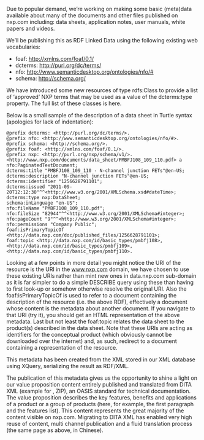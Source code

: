 Due to popular demand, we’re working on making some basic (meta)data available about many of the documents and other files published on nxp.com including: data sheets, application notes, user manuals, white papers and videos.

We’ll be publishing this as RDF Linked Data using the following existing web vocabularies:

* foaf: http://xmlns.com/foaf/0.1/
* dcterms: http://purl.org/dc/terms/
* nfo: http://www.semanticdesktop.org/ontologies/nfo/#
* schema: http://schema.org/

We have introduced some new resources of type rdfs:Class to provide a list of ‘approved’ NXP terms that may be used as a value of the dcterms:type property. The full list of these classes is here.

Below is a small sample of the description of a data sheet in Turtle syntax (apologies for lack of indentation):

```turtle
@prefix dcterms: <http://purl.org/dc/terms/>.
@prefix nfo: <http://www.semanticdesktop.org/ontologies/nfo/#>.
@prefix schema: <http://schema.org/>.
@prefix foaf: <http://xmlns.com/foaf/0.1/>.
@prefix nxp: <http://purl.org/nxp/schema/v1/>.
<http://www.nxp.com/documents/data_sheet/PMBFJ108_109_110.pdf> a nfo:PaginatedTextDocument;
dcterms:title "PMBFJ108_109_110 - N-channel junction FETs"@en-US;
dcterms:description "N-channel junction FETs"@en-US;
dcterms:identifier "1256628791101";
dcterms:issued "2011-09-20T12:12:30"^^<http://www.w3.org/2001/XMLSchema.xsd#dateTime>;
dcterms:type nxp:DataSheet;
schema:inLanguage "en-US";
nfo:fileName "PMBFJ108_109_110.pdf";
nfo:fileSize "82944"^^<http://www.w3.org/2001/XMLSchema#integer>;
nfo:pageCount "9"^^<http://www.w3.org/2001/XMLSchema#integer>;
nfo:permissions "Company Public";
foaf:isPrimaryTopicOf <http://data.nxp.com/doc/published_files/1256628791101>;
foaf:topic <http://data.nxp.com/id/basic_types/pmbfj108>, <http://data.nxp.com/id/basic_types/pmbfj109>, <http://data.nxp.com/id/basic_types/pmbfj110>.
```

Looking at a few points in more detail you might notice the URI of the resource is the URI in the www.nxp.com domain, we have chosen to use these existing URIs rather than mint new ones in data.nxp.com sub-domain as it is far simpler to do a simple DESCRIBE query using these than having to first look-up or somehow otherwise resolve the original URI. Also the foaf:isPrimaryTopicOf is used to refer to a document containing the description of the resource (i.e. the above RDF), effectively a document whose content is the metadata about another document. If you navigate to that URI (try it), you should get an HTML representation of the above metadata. Last but not least the foaf:topic relates the data sheet to the product(s) described in the data sheet. Note that these URIs are acting as identifiers for the conceptual product (which obviously cannot be downloaded over the internet) and, as such, redirect to a document containing a representation of the resource.

This metadata has been created from the XML stored in our XML database using XQuery, serializing the result as RDF/XML.

The publication of this metadata gives us the opportunity to shine a light on our value proposition content  entirely published and translated from DITA XML (example for , ZIP), an OASIS standard for technical documentation. The value proposition describes the key features, benefits and applications of a product or a group of products (here, for example, the first paragraph and the features list). This content represents the great majority of the content visible on nxp.com. Migrating to DITA XML has enabled very high reuse of content, multi channel publication and a fluid translation process (the same page as above, in Chinese).
